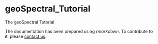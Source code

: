 # geoSpectral_Tutorial
The geoSpectral Tutorial 

The documentation has been prepared using *rmarkdown*. To contribute to it, please [contact us](https://pranageo.com/#contact-us).
